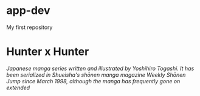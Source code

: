 # app-dev
My first repository
# Hunter x Hunter 
*Japanese manga series written and illustrated by Yoshihiro Togashi. It has been serialized in Shueisha's shōnen manga magazine Weekly Shōnen Jump since March 1998, although the manga has frequently gone on extended*
